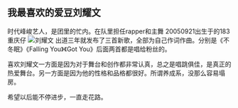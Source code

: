 ##              我最喜欢的爱豆刘耀文

时代峰峻艺人，是团里的忙内。在队里担任rapper和主舞
20050921出生于的183重庆仔
![刘耀文](https://huatu.98youxi.com/markdown/work/uploads/upload_ca3c738df7a48308028fad615b6ffc34.jpg)                                        出道三年就发布了三首新歌，全部为自己作词作曲。分别是《不冬眠》《Falling You》《Got You》后面两首都是唱给粉丝的。

喜欢刘耀文一方面是因为对于舞台和创作都非常认真，总之是唱跳俱佳，是真正的热爱舞台。另一方面是因为他的性格和品格都很好。所谓养成系，没那么容易塌房。

希望以后能不停进步，一直走花路。

